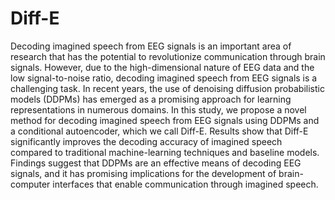 # Diff-E
Decoding imagined speech from EEG signals is an important area of research that has the potential to revolutionize communication through brain signals. However, due to the high-dimensional nature of EEG data and the low signal-to-noise ratio, decoding imagined speech from EEG signals is a challenging task. In recent years, the use of denoising diffusion probabilistic models (DDPMs) has emerged as a promising approach for learning representations in numerous domains. In this study, we propose a novel method for decoding imagined speech from EEG signals using DDPMs and a conditional autoencoder, which we call Diff-E. Results show that Diff-E significantly improves the decoding accuracy of imagined speech compared to traditional machine-learning techniques and baseline models. Findings suggest that DDPMs are an effective means of decoding EEG signals, and it has promising implications for the development of brain-computer interfaces that enable communication through imagined speech.
